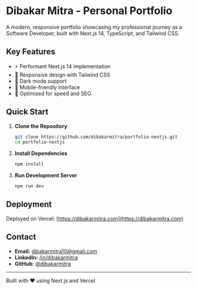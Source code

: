 # Dibakar Mitra - Personal Portfolio

A modern, responsive portfolio showcasing my professional journey as a Software Developer, built with Next.js 14, TypeScript, and Tailwind CSS.

## Key Features

- ⚡️ Performant Next.js 14 implementation
- 🎨 Responsive design with Tailwind CSS
- 🌙 Dark mode support
- 📱 Mobile-friendly interface
- 🚀 Optimized for speed and SEO

## Quick Start

1. **Clone the Repository**
   ```bash
   git clone https://github.com/dibakarmitra/portfolio-nextjs.git
   cd portfolio-nextjs
   ```

2. **Install Dependencies**
   ```bash
   npm install
   ```

3. **Run Development Server**
   ```bash
   npm run dev
   ```

## Deployment

Deployed on Vercel: [https://dibakarmitra.com](https://dibakarmitra.com)

## Contact

- **Email:** dibakarmitra10@gmail.com
- **LinkedIn:** [/in/dibakarmitra](https://linkedin.com/in/dibakarmitra)
- **GitHub:** [@dibakarmitra](https://github.com/dibakarmitra)

---

Built with ❤️ using Next.js and Vercel
